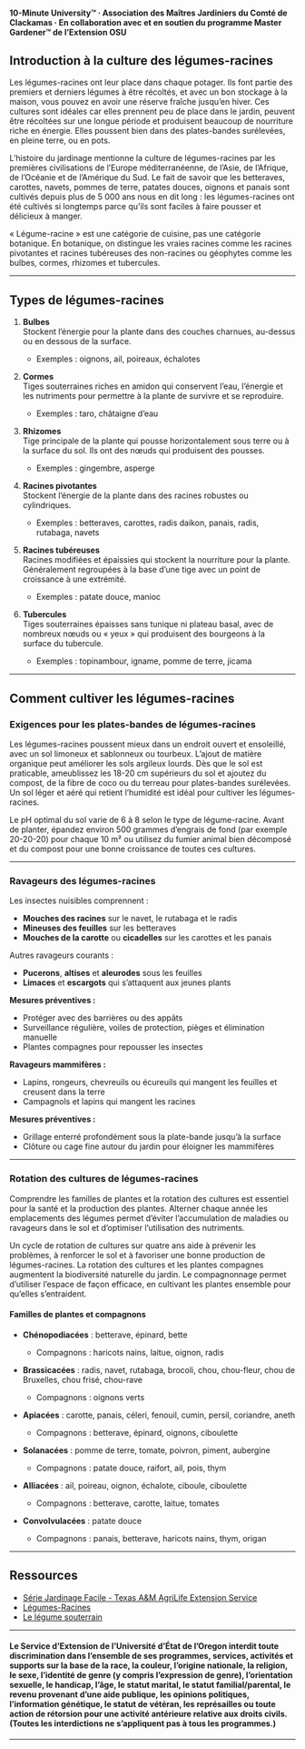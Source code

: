 #### 10-Minute University™ · Association des Maîtres Jardiniers du Comté de Clackamas · En collaboration avec et en soutien du programme Master Gardener™ de l’Extension OSU

## Introduction à la culture des légumes-racines

Les légumes-racines ont leur place dans chaque potager. Ils font partie des premiers et derniers légumes à être récoltés, et avec un bon stockage à la maison, vous pouvez en avoir une réserve fraîche jusqu’en hiver. Ces cultures sont idéales car elles prennent peu de place dans le jardin, peuvent être récoltées sur une longue période et produisent beaucoup de nourriture riche en énergie. Elles poussent bien dans des plates-bandes surélevées, en pleine terre, ou en pots.

L’histoire du jardinage mentionne la culture de légumes-racines par les premières civilisations de l’Europe méditerranéenne, de l’Asie, de l’Afrique, de l’Océanie et de l’Amérique du Sud. Le fait de savoir que les betteraves, carottes, navets, pommes de terre, patates douces, oignons et panais sont cultivés depuis plus de 5 000 ans nous en dit long : les légumes-racines ont été cultivés si longtemps parce qu’ils sont faciles à faire pousser et délicieux à manger.

« Légume-racine » est une catégorie de cuisine, pas une catégorie botanique. En botanique, on distingue les vraies racines comme les racines pivotantes et racines tubéreuses des non-racines ou géophytes comme les bulbes, cormes, rhizomes et tubercules.

---

## Types de légumes-racines

1. **Bulbes**  
   Stockent l’énergie pour la plante dans des couches charnues, au-dessus ou en dessous de la surface.  
   - Exemples : oignons, ail, poireaux, échalotes

2. **Cormes**  
   Tiges souterraines riches en amidon qui conservent l’eau, l’énergie et les nutriments pour permettre à la plante de survivre et se reproduire.  
   - Exemples : taro, châtaigne d’eau

3. **Rhizomes**  
   Tige principale de la plante qui pousse horizontalement sous terre ou à la surface du sol. Ils ont des nœuds qui produisent des pousses.  
   - Exemples : gingembre, asperge

4. **Racines pivotantes**  
   Stockent l’énergie de la plante dans des racines robustes ou cylindriques.  
   - Exemples : betteraves, carottes, radis daikon, panais, radis, rutabaga, navets

5. **Racines tubéreuses**  
   Racines modifiées et épaissies qui stockent la nourriture pour la plante. Généralement regroupées à la base d’une tige avec un point de croissance à une extrémité.  
   - Exemples : patate douce, manioc

6. **Tubercules**  
   Tiges souterraines épaisses sans tunique ni plateau basal, avec de nombreux nœuds ou « yeux » qui produisent des bourgeons à la surface du tubercule.  
   - Exemples : topinambour, igname, pomme de terre, jicama

---

## Comment cultiver les légumes-racines

### Exigences pour les plates-bandes de légumes-racines

Les légumes-racines poussent mieux dans un endroit ouvert et ensoleillé, avec un sol limoneux et sablonneux ou tourbeux. L’ajout de matière organique peut améliorer les sols argileux lourds. Dès que le sol est praticable, ameublissez les 18-20 cm supérieurs du sol et ajoutez du compost, de la fibre de coco ou du terreau pour plates-bandes surélevées. Un sol léger et aéré qui retient l’humidité est idéal pour cultiver les légumes-racines.

Le pH optimal du sol varie de 6 à 8 selon le type de légume-racine. Avant de planter, épandez environ 500 grammes d’engrais de fond (par exemple 20-20-20) pour chaque 10 m² ou utilisez du fumier animal bien décomposé et du compost pour une bonne croissance de toutes ces cultures.

---

### Ravageurs des légumes-racines

Les insectes nuisibles comprennent :
- **Mouches des racines** sur le navet, le rutabaga et le radis
- **Mineuses des feuilles** sur les betteraves
- **Mouches de la carotte** ou **cicadelles** sur les carottes et les panais

Autres ravageurs courants :
- **Pucerons**, **altises** et **aleurodes** sous les feuilles
- **Limaces** et **escargots** qui s’attaquent aux jeunes plants

**Mesures préventives :**
- Protéger avec des barrières ou des appâts
- Surveillance régulière, voiles de protection, pièges et élimination manuelle
- Plantes compagnes pour repousser les insectes

**Ravageurs mammifères :**
- Lapins, rongeurs, chevreuils ou écureuils qui mangent les feuilles et creusent dans la terre
- Campagnols et lapins qui mangent les racines

**Mesures préventives :**
- Grillage enterré profondément sous la plate-bande jusqu’à la surface
- Clôture ou cage fine autour du jardin pour éloigner les mammifères

---

### Rotation des cultures de légumes-racines

Comprendre les familles de plantes et la rotation des cultures est essentiel pour la santé et la production des plantes. Alterner chaque année les emplacements des légumes permet d’éviter l’accumulation de maladies ou ravageurs dans le sol et d’optimiser l’utilisation des nutriments.

Un cycle de rotation de cultures sur quatre ans aide à prévenir les problèmes, à renforcer le sol et à favoriser une bonne production de légumes-racines. La rotation des cultures et les plantes compagnes augmentent la biodiversité naturelle du jardin. Le compagnonnage permet d’utiliser l’espace de façon efficace, en cultivant les plantes ensemble pour qu’elles s’entraident.

#### Familles de plantes et compagnons

- **Chénopodiacées** : betterave, épinard, bette  
  - Compagnons : haricots nains, laitue, oignon, radis

- **Brassicacées** : radis, navet, rutabaga, brocoli, chou, chou-fleur, chou de Bruxelles, chou frisé, chou-rave  
  - Compagnons : oignons verts

- **Apiacées** : carotte, panais, céleri, fenouil, cumin, persil, coriandre, aneth  
  - Compagnons : betterave, épinard, oignons, ciboulette

- **Solanacées** : pomme de terre, tomate, poivron, piment, aubergine  
  - Compagnons : patate douce, raifort, ail, pois, thym

- **Alliacées** : ail, poireau, oignon, échalote, ciboule, ciboulette  
  - Compagnons : betterave, carotte, laitue, tomates

- **Convolvulacées** : patate douce  
  - Compagnons : panais, betterave, haricots nains, thym, origan

---

## Ressources

- [Série Jardinage Facile - Texas A&M AgriLife Extension Service](https://aggie-horticulture.tamu.edu/vegetable/easy-gardening-series/)
- [Légumes-Racines](https://ag.umass.edu/sites/ag.umass.edu/files/fact-sheets/pdf/root_crops.pdf)
- [Le légume souterrain](https://washingtoncountymastergardeners.org/wp-content/uploads/2024/04/Root-Crops-Vegetable-Underground.pdf)

---

#### Le Service d’Extension de l’Université d’État de l’Oregon interdit toute discrimination dans l’ensemble de ses programmes, services, activités et supports sur la base de la race, la couleur, l’origine nationale, la religion, le sexe, l’identité de genre (y compris l’expression de genre), l’orientation sexuelle, le handicap, l’âge, le statut marital, le statut familial/parental, le revenu provenant d’une aide publique, les opinions politiques, l’information génétique, le statut de vétéran, les représailles ou toute action de rétorsion pour une activité antérieure relative aux droits civils. (Toutes les interdictions ne s’appliquent pas à tous les programmes.)
---